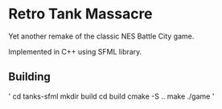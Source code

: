 # Retro Tank Massacre

Yet another remake of the classic NES Battle City game.

Implemented in C++ using SFML library.

## Building

'
cd tanks-sfml
mkdir build
cd build
cmake -S ..
make
./game
'
